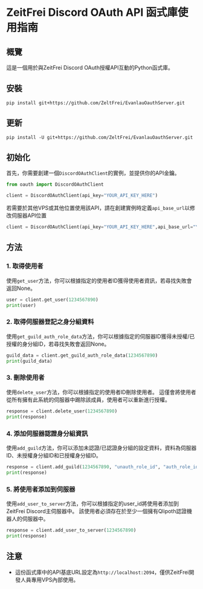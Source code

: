 # ZeitFrei Discord OAuth API 函式庫使用指南

## 概覽

這是一個用於與ZeitFrei Discord OAuth授權API互動的Python函式庫。

## 安裝

```
pip install git+https://github.com/ZeltFrei/EvanlauOauthServer.git
```

## 更新

```
pip install -U git+https://github.com/ZeltFrei/EvanlauOauthServer.git
```

## 初始化

首先，你需要創建一個`DiscordOAuthClient`的實例，並提供你的API金鑰。

```python
from oauth import DiscordOAuthClient

client = DiscordOAuthClient(api_key="YOUR_API_KEY_HERE")
```

若需要於其他VPS或其他位置使用該API，請在創建實例時定義`api_base_url`以修改伺服器API位置
```python
client = DiscordOAuthClient(api_key="YOUR_API_KEY_HERE",api_base_url="YOUR_API_BASE_URL")
```

## 方法

### 1. 取得使用者

使用`get_user`方法，你可以根據指定的使用者ID獲得使用者資訊，若尋找失敗會返回None。

```python
user = client.get_user(1234567890)
print(user)
```

### 2. 取得伺服器登記之身分組資料

使用`get_guild_auth_role_data`方法，你可以根據指定的伺服器ID獲得未授權/已授權的身分組ID，若尋找失敗會返回None。

```python
guild_data = client.get_guild_auth_role_data(1234567890)
print(guild_data)
```

### 3. 刪除使用者

使用`delete_user`方法，你可以根據指定的使用者ID刪除使用者。
這僅會將使用者從所有擁有此系統的伺服器中踢除該成員，使用者可以重新進行授權。

```python
response = client.delete_user(1234567890)
print(response)
```

### 4. 添加伺服器認證身分組資訊

使用`add_guild`方法，你可以添加未認證/已認證身分組的設定資料，資料為伺服器ID、未授權身分組ID和已授權身分組ID。

```python
response = client.add_guild(1234567890, "unauth_role_id", "auth_role_id")
print(response)
```

### 5. 將使用者添加到伺服器

使用`add_user_to_server`方法，你可以根據指定的user_id將使用者添加到ZeitFrei Discord主伺服器中。
該使用者必須存在於至少一個擁有Qlipoth認證機器人的伺服器中。

```python
response = client.add_user_to_server(1234567890)
print(response)
```

## 注意

- 這份函式庫中的API基底URL設定為`http://localhost:2094`，僅供ZeitFrei開發人員專用VPS內部使用。
